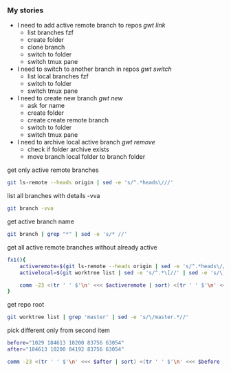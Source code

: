 ### My stories
- I need to add active remote branch to repos *gwt link*
    - list branches fzf
    - create folder
    - clone branch
    - switch to folder
    - switch tmux pane
- I need to switch to another branch in repos *gwt switch*
    - list local branches fzf
    - switch to folder
    - switch tmux pane
- I need to create new branch *gwt new*
    - ask for name
    - create folder
    - create create remote branch
    - switch to folder
    - switch tmux pane
- I need to archive local active branch *gwt remove*
    - check if folder archive exists
    - move branch local folder to branch folder


get only active remote branches
```bash
git ls-remote --heads origin | sed -e 's/^.*heads\///'
```
list all branches with details -vva
```bash
git branch -vva
```

get active branch name
```bash
git branch | grep "*" | sed -e 's/* //'
```


get all active remote branches without already active
```bash
fx1(){
    activeremote=$(git ls-remote --heads origin | sed -e 's/^.*heads\///')
    activelocal=$(git worktree list | sed -e 's/^.*\[//' | sed -e 's/\]$//')

    comm -23 <(tr ' ' $'\n' <<< $activeremote | sort) <(tr ' ' $'\n' <<< $activelocal | sort)
}
```

get repo root
```bash
git worktree list | grep 'master' | sed -e 's/\/master.*//'
```

pick different only from second item
```bash
before="1029 184613 10200 83756 63054"
after="184613 10200 84192 83756 63054"

comm -23 <(tr ' ' $'\n' <<< $after | sort) <(tr ' ' $'\n' <<< $before | sort)
```


